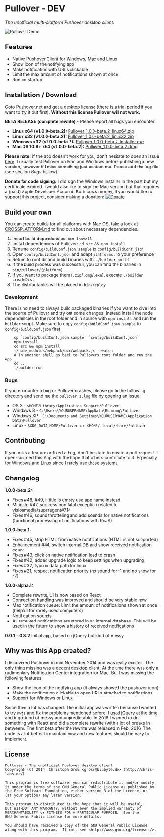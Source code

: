 # Pullover - DEV
*The unofficial multi-platform Pushover desktop client.*

![Pullover Demo](https://raw.githubusercontent.com/cgrossde/Pullover/master/res/Demo.gif)

## Features

* Native Pushover Client for Windows, Mac and Linux
* Show icon of the notifying app
* Make notification with URLs clickable
* Limit the max amount of notifications shown at once
* Run on startup

## Installation / Download

Goto [Pushover.net](https://pushover.net/licensing) and get a desktop license (there is a trial period if you want to try it out first). **Without this license Pullover will not work.**

**BETA RELEASE (complete rewrite)** - Please report all bugs you encounter


* **Linux x64 (v1.0.0-beta.2):** [Pullover_1.0.0-beta.2_linux64.zip](https://sourceforge.net/projects/pullover/files/1.0.0-beta.2/Pullover_1.0.0-beta.2_linux64.zip/download)
* **Linux x32 (v1.0.0-beta.2):** [Pullover_1.0.0-beta.2_linux32.zip](https://sourceforge.net/projects/pullover/files/1.0.0-beta.2/Pullover_1.0.0-beta.2_linux32.zip/download)
* **Windows x32 (v1.0.0-beta.2):** [Pullover_1.0.0-beta.2_Installer.exe](https://sourceforge.net/projects/pullover/files/1.0.0-beta.2/Pullover_1.0.0-beta.2_Installer.exe/download)
* **Mac OS 10.8+ x64 (v1.0.0-beta.2):** [Pullover_1.0.0-beta.2.dmg](https://sourceforge.net/projects/pullover/files/1.0.0-beta.2/Pullover_1.0.0-beta.2.dmg/download)

**Please note:** If the app doesn't work for you, don't hesitate to open an issue [here](https://github.com/cgrossde/Pullover/issues). I usually test Pullover on Mac and Windows before publishing a new version, however if I miss something just contact me. Please add the log file (see section *Bugs* bellow).

**Donate for code signing:**
I did sign the Windows installer in the past but my certificate expired. I would also like to sign the Mac version but that requires a (paid) Apple Developer Account.
Both costs money, if you would like to support this project, consider making a donation: [![Donate](https://www.paypalobjects.com/en_US/i/btn/btn_donate_SM.gif)](https://www.paypal.com/cgi-bin/webscr?cmd=_s-xclick&hosted_button_id=U3RY7599D8G2J)

## Build your own
You can create builds for all platforms with Mac OS, take a look at [CROSSPLATFORM.md](CROSSPLATFORM.md) to find out about necessary dependencies.

1. Install build dependencies: `npm install`
2. Install dependencies of Pullover: `cd src && npm install`
3. Rename `config/buildConf.json.sample` to `config/buildConf.json`
4. Open `config/buildConf.json` and adapt `platforms:` to your preference
5. Return to root dir and build binaries with: `./builder build`
6. If the build process was successful, you can find the binaries in `bin/pullover/[platform]`
7. If you want to package them (`.zip`/`.dmg`/`.exe`), execute `./builder createDist`
8. The distributables will be placed in `bin/deploy`

### Development

There is no need to always build packaged binaries if you want to dive into the source of Pullover and try out some changes. Instead install the node dependencies in the root folder and in source with `npm install` and run the `builder` script. Make sure to copy `config/buildConf.json.sample` to `config/buildConf.json` first

```Shell
    cp `config/buildConf.json.sample` `config/buildConf.json`
    npm install
    cd src && npm install
    ./node_modules/webpack/bin/webpack.js --watch
    # In another shell go back to Pullovers root folder and run the app
    cd ..
    ./builder run
```

### Bugs

If you encounter a bug or Pullover crashes, please go to the following directory and send me the `pullover.1.log` file by opening an issue:

* OS X - `$HOME/Library/Application Support/Pullover`
* Windows 8 - `C:\Users\YOURUSERNAME\AppData\Roaming\Pullover`
* Windows XP - `C:\Documents and Settings\YOURUSERNAME\Application Data\Pullover`
* Linux - `$XDG_DATA_HOME/Pullover or $HOME/.local/share/Pullover`

## Contributing

If you miss a feature or fixed a bug, don't hesitate to create a pull-request. I open-sourced this App with the hope that others contribute to it. Especially for Windows and Linux since I rarely use those systems.

## Changelog

**1.0.0-beta.2:**

* Fixes #48, #49, if title is empty use app name instead
* Mitigate #47, surpress non fatal exception related to visionmedia/superagent#714
* Fixes #46, sound throtteling and add sounds for native notifications (functional processing of notifications with RxJS)

**1.0.0-beta.1:**

* Fixes #45, strip HTML from native notifications (HTML is not supported)
* Enhancement #44, switch internal DB and show received notification count
* Fixes #43, click on native notification lead to crash
* Fixes #42, added upgrade logic to keep settings when upgrading
* Fixes #32, typo in data path for linux
* Fixes #21, respect notification priority (no sound for -1 and no show for -2)

**1.0.0-alpha.1:**

* Complete rewrite, UI is now based on React
* Connection handling was improved and should be very stable now
* Max notification queue: Limit the amount of notifications shown at once (helpful for rarely used computers)
* Notification sounds
* All received notifications are stored in an internal database. This will be used in the future to show a history of received notifications

**0.0.1** - **0.3.2** Initial app, based on jQuery but kind of messy

## Why was this App created?

I discovered Pushover in mid November 2014 and was really excited. The only thing missing was a decent desktop client. At the time there was only a rudimentary Notification Center integration for Mac. But I was missing the following features:

* Show the icon of the notifying app (it always showed the pushover icon)
* Make the notification clickable to open URLs attached to notifications
* Support for Windows or Linux

Since then a lot has changed. The initial app was written because I wanted to try `nwjs` and fix the problems mentioned before. I used jQuery at the time and it got kind of messy and unpredictable. In 2015 I wanted to do something with React and did a complete rewrite (with a lot of breaks in between). The first beta after the rewrite was released in Feb. 2016. The code is a lot better to maintain now and new features should be easy to implement.

## License

    Pullover - The unofficial Pushover desktop client
    Copyright (C) 2014  Christoph Groß <gross@blubyte.de> (http://chris-labs.de/)
    
    This program is free software: you can redistribute it and/or modify
    it under the terms of the GNU General Public License as published by
    the Free Software Foundation, either version 3 of the License, or
    (at your option) any later version.
    
    This program is distributed in the hope that it will be useful,
    but WITHOUT ANY WARRANTY; without even the implied warranty of
    MERCHANTABILITY or FITNESS FOR A PARTICULAR PURPOSE.  See the
    GNU General Public License for more details.
    
    You should have received a copy of the GNU General Public License
    along with this program.  If not, see <http://www.gnu.org/licenses/>.
